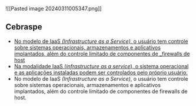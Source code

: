 ![[Pasted image 20240311005347.png]]


## Cebraspe

- [No modelo de IaaS _(Infrastructure as a Service)_, o usuário tem controle sobre sistemas operacionais, armazenamentos e aplicativos implantados, além do controle limitado de componentes de _firewalls de host](https://learn.microsoft.com/pt-br/dynamicsax-2012/appuser-itpro/iaas)
- [Na modalidade IaaS (_infrastructure as a service_), o sistema operacional e as aplicações instaladas podem ser controlados pelo próprio usuário.](https://www.tecconcursos.com.br/questoes/2781587)
- No modelo de IaaS _(Infrastructure as a Service)_, o usuário tem controle sobre sistemas operacionais, armazenamentos e aplicativos implantados, além do controle limitado de componentes de firewalls de host.
